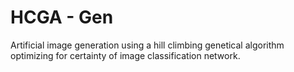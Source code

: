 # HCGA - Gen

Artificial image generation using a hill climbing genetical algorithm optimizing for certainty of image classification network.

